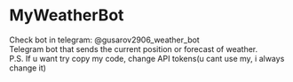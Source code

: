 # MyWeatherBot
Check bot in telegram: @gusarov2906_weather_bot<br>
Telegram bot that sends the current position or forecast of weather.<br>
P.S. If u want try copy my code, change API tokens(u cant use my, i always change it)
